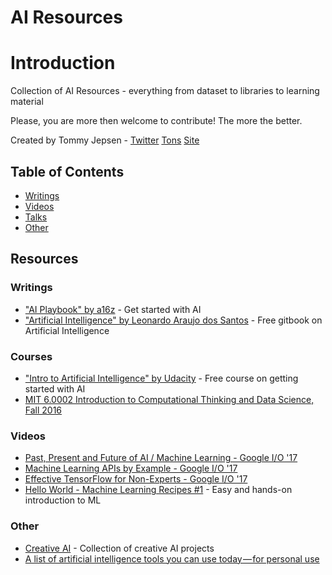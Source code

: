 # AI Resources

# Introduction


Collection of AI Resources - everything from dataset to libraries to learning material

Please, you are more then welcome to contribute! The more the better.

Created by Tommy Jepsen - [Twitter](https://twitter.com/tommy_jepsen) [Tons](https://tonsstudio.com) [Site](https://tommyjepsen.com)

## Table of Contents

- [Writings](#writings)
- [Videos](#videos)
- [Talks](#talks)
- [Other](#other)


## Resources

### Writings
- ["AI Playbook" by a16z](http://aiplaybook.a16z.com/docs/intro/getting-started) - Get started with AI
- ["Artificial Intelligence" by Leonardo Araujo dos Santos](https://leonardoaraujosantos.gitbooks.io/artificial-inteligence/) - Free gitbook on Artificial Intelligence

### Courses
- ["Intro to Artificial Intelligence" by Udacity](https://classroom.udacity.com/courses/cs271) - Free course on getting started with AI
- [MIT 6.0002 Introduction to Computational Thinking and Data Science, Fall 2016](https://www.youtube.com/watch?v=C1lhuz6pZC0&list=PLUl4u3cNGP619EG1wp0kT-7rDE_Az5TNd)

### Videos
- [Past, Present and Future of AI / Machine Learning - Google I/O '17](https://www.youtube.com/watch?v=0ueamFGdOpA)
- [Machine Learning APIs by Example - Google I/O '17](https://www.youtube.com/watch?v=nS_wSAAokxk)
- [Effective TensorFlow for Non-Experts - Google I/O '17](https://www.youtube.com/watch?v=5DknTFbcGVM)
- [Hello World - Machine Learning Recipes #1](https://www.youtube.com/watch?v=cKxRvEZd3Mw) - Easy and hands-on introduction to ML

### Other
- [Creative AI](http://www.creativeai.net/) - Collection of creative AI projects
- [A list of artificial intelligence tools you can use today — for personal use](https://hackernoon.com/a-list-of-artificial-intelligence-tools-you-can-use-today-for-personal-use-1-3-7f1b60b6c94f)
